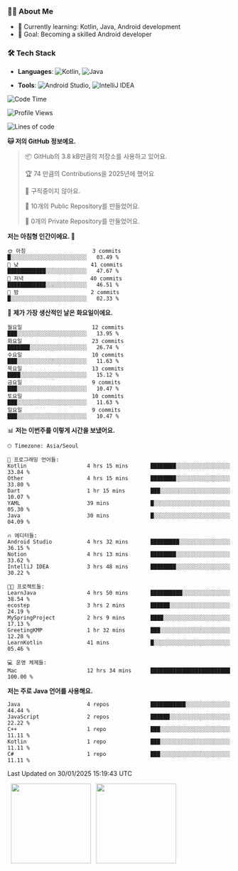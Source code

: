 ### 👨‍💻 About Me
- 🌱 Currently learning: Kotlin, Java, Android development
- 🎯 Goal: Becoming a skilled Android developer

### 🛠 Tech Stack
- **Languages**: ![Kotlin](https://img.shields.io/badge/Kotlin-0095D5?style=flat-square&logo=kotlin&logoColor=white), 
![Java](https://img.shields.io/badge/Java-007396?style=flat-square&logo=coffeescript&logoColor=white)

- **Tools**:
![Android Studio](https://img.shields.io/badge/Android%20Studio-3DDC84?style=flat-square&logo=android-studio&logoColor=white), 
![IntelliJ IDEA](https://img.shields.io/badge/IntelliJ%20IDEA-000000?style=flat-square&logo=intellij-idea&logoColor=white)

<!--START_SECTION:waka-->
![Code Time](http://img.shields.io/badge/Code%20Time-18%20hrs%2040%20mins-blue)

![Profile Views](http://img.shields.io/badge/Profile%20Views-185-blue)

![Lines of code](https://img.shields.io/badge/%EC%A0%80%EB%8A%94%20%EC%97%AC%ED%83%9C%EA%B9%8C%EC%A7%80%20-54.7%20thousand%20%EC%A4%84%EC%9D%98%20%EC%BD%94%EB%93%9C%EB%A5%BC%20%EC%9E%91%EC%84%B1%ED%96%88%EC%96%B4%EC%9A%94.-blue)

**🐱 저의 GitHub 정보에요.** 

> 📦 GitHub의 3.8 kB만큼의 저장소를 사용하고 있어요. 
 > 
> 🏆 74 만큼의 Contributions을 2025년에 했어요
 > 
> 🚫 구직중이지 않아요.
 > 
> 📜 10개의 Public Repository를 만들었어요. 
 > 
> 🔑 0개의 Private Repository를 만들었어요. 
 > 
**저는 아침형 인간이에요. 🐤** 

```text
🌞 아침                     3 commits           █░░░░░░░░░░░░░░░░░░░░░░░░   03.49 % 
🌆 낮　                     41 commits          ████████████░░░░░░░░░░░░░   47.67 % 
🌃 저녁                     40 commits          ████████████░░░░░░░░░░░░░   46.51 % 
🌙 밤　                     2 commits           █░░░░░░░░░░░░░░░░░░░░░░░░   02.33 % 
```
📅 **제가 가장 생산적인 날은 화요일이에요.** 

```text
월요일                      12 commits          ███░░░░░░░░░░░░░░░░░░░░░░   13.95 % 
화요일                      23 commits          ███████░░░░░░░░░░░░░░░░░░   26.74 % 
수요일                      10 commits          ███░░░░░░░░░░░░░░░░░░░░░░   11.63 % 
목요일                      13 commits          ████░░░░░░░░░░░░░░░░░░░░░   15.12 % 
금요일                      9 commits           ███░░░░░░░░░░░░░░░░░░░░░░   10.47 % 
토요일                      10 commits          ███░░░░░░░░░░░░░░░░░░░░░░   11.63 % 
일요일                      9 commits           ███░░░░░░░░░░░░░░░░░░░░░░   10.47 % 
```


📊 **저는 이번주를 이렇게 시간을 보냈어요.** 

```text
🕑︎ Timezone: Asia/Seoul

💬 프로그래밍 언어들: 
Kotlin                   4 hrs 15 mins       ████████░░░░░░░░░░░░░░░░░   33.84 % 
Other                    4 hrs 15 mins       ████████░░░░░░░░░░░░░░░░░   33.80 % 
Dart                     1 hr 15 mins        ███░░░░░░░░░░░░░░░░░░░░░░   10.07 % 
YAML                     39 mins             █░░░░░░░░░░░░░░░░░░░░░░░░   05.30 % 
Java                     30 mins             █░░░░░░░░░░░░░░░░░░░░░░░░   04.09 % 

🔥 에디터들: 
Android Studio           4 hrs 32 mins       █████████░░░░░░░░░░░░░░░░   36.15 % 
Notion                   4 hrs 13 mins       ████████░░░░░░░░░░░░░░░░░   33.62 % 
IntelliJ IDEA            3 hrs 48 mins       ████████░░░░░░░░░░░░░░░░░   30.22 % 

🐱‍💻 프로젝트들: 
LearnJava                4 hrs 50 mins       ██████████░░░░░░░░░░░░░░░   38.54 % 
ecostep                  3 hrs 2 mins        ██████░░░░░░░░░░░░░░░░░░░   24.19 % 
MySpringProject          2 hrs 9 mins        ████░░░░░░░░░░░░░░░░░░░░░   17.13 % 
GreetingKMP              1 hr 32 mins        ███░░░░░░░░░░░░░░░░░░░░░░   12.28 % 
LearnKotlin              41 mins             █░░░░░░░░░░░░░░░░░░░░░░░░   05.46 % 

💻 운영 체제들: 
Mac                      12 hrs 34 mins      █████████████████████████   100.00 % 
```

**저는 주로 Java 언어를 사용해요.** 

```text
Java                     4 repos             ███████████░░░░░░░░░░░░░░   44.44 % 
JavaScript               2 repos             ██████░░░░░░░░░░░░░░░░░░░   22.22 % 
C++                      1 repo              ███░░░░░░░░░░░░░░░░░░░░░░   11.11 % 
Kotlin                   1 repo              ███░░░░░░░░░░░░░░░░░░░░░░   11.11 % 
C#                       1 repo              ███░░░░░░░░░░░░░░░░░░░░░░   11.11 % 
```




 Last Updated on 30/01/2025 15:19:43 UTC
<!--END_SECTION:waka-->

<p>
  <img height="180em" src="https://github-readme-stats.vercel.app/api?username=JongHyun070105&show_icons=true&include_all_commits=true&bg_color=0d1117&title_color=ffffff&text_color=c9d1d9&icon_color=79ff97">
  <img height="180em" src="https://github-readme-stats.vercel.app/api/top-langs/?username=JongHyun070105&layout=compact&langs_count=4&bg_color=0d1117&title_color=ffffff&text_color=c9d1d9&hide=php&hide_repo=EcoStep,mimir,git-session">
</p>
